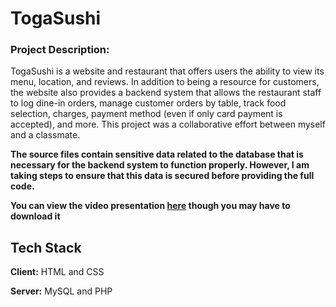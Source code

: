 # TogaSushi

### Project Description:
TogaSushi is a website and restaurant that offers users the ability to view its menu, location, and reviews. In addition to being a resource for customers, the website also provides a backend system that allows the restaurant staff to log dine-in orders, manage customer orders by table, track food selection, charges, payment method (even if only card payment is accepted), and more. This project was a collaborative effort between myself and a classmate.

**The source files contain sensitive data related to the database that is necessary for the backend system to function properly. However, I am taking steps to ensure that this data is secured before providing the full code.**

**You can view the video presentation [here](https://github.com/Norblit/TogaSushi/blob/main/projVidComp.mp4) though you may have to download it**

## Tech Stack

**Client:** HTML and CSS

**Server:** MySQL and PHP
